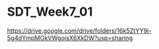 # SDT_Week7_01
https://drive.google.com/drive/folders/16k5ZtYY9j-5g4dYmpMGkVWgojsX6XkDW?usp=sharing
